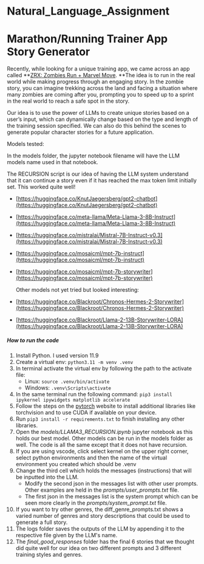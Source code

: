 # Natural_Language_Assignment

# **Marathon**/Running **Trainer App Story Generator**

Recently, while looking for a unique training app, we came across an app called **[ZRX: Zombies Run + Marvel Move](https://zrx.app/). **The idea is to run in the real world while making progress through an engaging story. In the zombie story, you can imagine trekking across the land and facing a situation where many zombies are coming after you, prompting you to speed up to a sprint in the real world to reach a safe spot in the story.

Our idea is to use the power of LLMs to create unique stories based on a user’s input, which can dynamically change based on the type and length of the training session specified. We can also do this behind the scenes to generate popular character stories for a future application.

Models tested:

In the models folder, the jupyter notebook filename will have the LLM models name used in that notebook.

The RECURSION script is our idea of having the LLM system understand that it can continue a story even if it has reached the max token limit initially set. This worked quite well!

* [https://huggingface.co/KnutJaegersberg/gpt2-chatbot](https://huggingface.co/KnutJaegersberg/gpt2-chatbot)
* [https://huggingface.co/meta-llama/Meta-Llama-3-8B-Instruct](https://huggingface.co/meta-llama/Meta-Llama-3-8B-Instruct)
* [https://huggingface.co/mistralai/Mistral-7B-Instruct-v0.3](https://huggingface.co/mistralai/Mistral-7B-Instruct-v0.3)
* [https://huggingface.co/mosaicml/mpt-7b-instruct](https://huggingface.co/mosaicml/mpt-7b-instruct)
* [https://huggingface.co/mosaicml/mpt-7b-storywriter](https://huggingface.co/mosaicml/mpt-7b-storywriter)

  Other models not yet tried but looked interesting:
* [https://huggingface.co/Blackroot/Chronos-Hermes-2-Storywriter](https://huggingface.co/Blackroot/Chronos-Hermes-2-Storywriter)
* [https://huggingface.co/Blackroot/Llama-2-13B-Storywriter-LORA](https://huggingface.co/Blackroot/Llama-2-13B-Storywriter-LORA)

##### How to run the code

1. Install Python. I used version 11.9
2. Create a virtual env: `python3.11 -m venv .venv`
3. In terminal activate the virtual env by following the path to the activate file:
   * Linux: `source .venv/bin/activate`
   * Windows: `.venv\Scripts\activate`
4. In the same terminal run the following command: `pip3 install ipykernel ipywidgets matplotlib accelerate`
5. Follow the steps on the [pytorch](https://pytorch.org/get-started/locally/) website to install additional libraries like torchvision and to use CUDA if available on your device.
6. Run `pip3 install -r requirements.txt` to finish installing any other libraries.
7. Open the *models/LLAMA3_RECURSION.ipynb*  jupyter notebook as this holds our best model. Other models can be run in the models folder as well. The code is all the same except that it does not have recursion.
8. If you are using vscode, click select kernel on the upper right corner, select python environments and then the name of the virtual environment you created which should be .venv
9. Change the third cell which holds the messages (instructions) that will be inputted into the LLM.
   * Modify the second json in the messages list with other user prompts. Other examples are held in the *prompts/user_prompts.txt* file.
   * The first json in the messages list is the system prompt which can be seen more clearly in the *prompts/system_prompt.txt* file.
10. If you want to try other genres, the diff_genre_prompts.txt shows a varied number of genres and story descriptions that could be used to generate a full story.
11. The logs folder saves the outputs of the LLM by appending it to the respective file given by the LLM's name.
12. The *final_good_responses* folder has the final 6 stories that we thought did quite well for our idea on two different prompts and 3 different training styles and genres.
